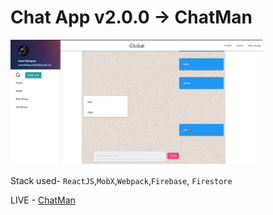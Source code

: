 # Chat App v2.0.0 -> ChatMan

<img src="Screenshot (9).png" width="80%"/>

Stack used- `ReactJS`,`MobX`,`Webpack`,`Firebase`, `Firestore`

LIVE -  [ChatMan](https://chat-app-e2738.firebaseapp.com/)
